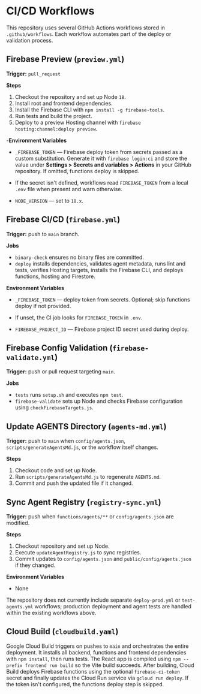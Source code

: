 # CI/CD Workflows

This repository uses several GitHub Actions workflows stored in `.github/workflows`.
Each workflow automates part of the deploy or validation process.

## Firebase Preview (`preview.yml`)

**Trigger:** `pull_request`

**Steps**
1. Checkout the repository and set up Node `18`.
2. Install root and frontend dependencies.
3. Install the Firebase CLI with `npm install -g firebase-tools`.
4. Run tests and build the project.
5. Deploy to a preview Hosting channel with `firebase hosting:channel:deploy preview`.

-**Environment Variables**
- `_FIREBASE_TOKEN` &mdash; Firebase deploy token from secrets passed as a custom substitution. Generate it with `firebase login:ci` and store the value under **Settings > Secrets and variables > Actions** in your GitHub repository. If omitted, functions deploy is skipped.
- If the secret isn't defined, workflows read `FIREBASE_TOKEN` from a local `.env` file when present and warn otherwise.

- `NODE_VERSION` &mdash; set to `18.x`.

## Firebase CI/CD (`firebase.yml`)

**Trigger:** push to `main` branch.

**Jobs**
- `binary-check` ensures no binary files are committed.
- `deploy` installs dependencies, validates agent metadata, runs lint and tests, verifies Hosting targets, installs the Firebase CLI, and deploys functions, hosting and Firestore.

**Environment Variables**
- `_FIREBASE_TOKEN` &mdash; deploy token from secrets. Optional; skip functions deploy if not provided.
- If unset, the CI job looks for `FIREBASE_TOKEN` in `.env`.

- `FIREBASE_PROJECT_ID` &mdash; Firebase project ID secret used during deploy.

## Firebase Config Validation (`firebase-validate.yml`)

**Trigger:** push or pull request targeting `main`.

**Jobs**
- `tests` runs `setup.sh` and executes `npm test`.
- `firebase-validate` sets up Node and checks Firebase configuration using `checkFirebaseTargets.js`.

## Update AGENTS Directory (`agents-md.yml`)

**Trigger:** push to `main` when `config/agents.json`, `scripts/generateAgentsMd.js`, or the workflow itself changes.

**Steps**
1. Checkout code and set up Node.
2. Run `scripts/generateAgentsMd.js` to regenerate `AGENTS.md`.
3. Commit and push the updated file if it changed.

## Sync Agent Registry (`registry-sync.yml`)

**Trigger:** push when `functions/agents/**` or `config/agents.json` are modified.

**Steps**
1. Checkout repository and set up Node.
2. Execute `updateAgentRegistry.js` to sync registries.
3. Commit updates to `config/agents.json` and `public/config/agents.json` if they changed.

**Environment Variables**
- None

The repository does not currently include separate `deploy-prod.yml` or `test-agents.yml` workflows; production deployment and agent tests are handled within the existing workflows above.

## Cloud Build (`cloudbuild.yaml`)

Google Cloud Build triggers on pushes to `main` and orchestrates the entire deployment. It installs all backend, functions and frontend dependencies with `npm install`, then runs tests. The React app is compiled using `npm --prefix frontend run build` so the Vite build succeeds. After building, Cloud Build deploys Firebase functions using the optional `firebase-ci-token` secret and finally updates the Cloud Run service via `gcloud run deploy`.
If the token isn't configured, the functions deploy step is skipped.
